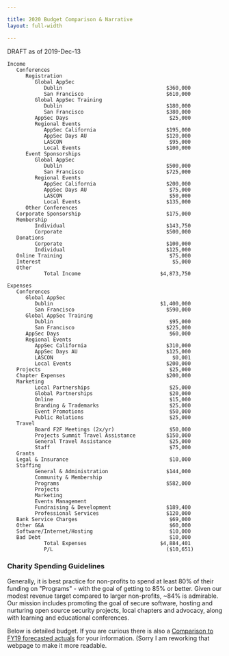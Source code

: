 ```yaml
---

title: 2020 Budget Comparison & Narrative
layout: full-width

---
```

DRAFT as of 2019-Dec-13

```
Income                    
   Conferences                                    
      Registration                                 
         Global AppSec                              
            Dublin                                  $360,000
            San Francisco                           $610,000
         Global AppSec Training                      
            Dublin                                  $180,000
            San Francisco                           $380,000
         AppSec Days                                 $25,000
         Regional Events           
            AppSec California                       $195,000
            AppSec Days AU                          $120,000
            LASCON                                   $95,000
            Local Events                            $100,000
      Event Sponsorships      
         Global AppSec                                      
            Dublin                                  $500,000
            San Francisco                           $725,000
         Regional Events                                    
            AppSec California                       $200,000
            AppSec Days AU                           $75,000
            LASCON                                   $50,000
            Local Events                            $135,000
      Other Conferences                                     
   Corporate Sponsorship                            $175,000
   Membership                                               
         Individual                                 $143,750
         Corporate                                  $500,000
   Donations                                                
         Corporate                                  $100,000
         Individual                                 $125,000
   Online Training                                   $75,000
   Interest                                           $5,000
   Other                                                    
            Total Income                          $4,873,750
                                                            
Expenses                                                    
   Conferences                                              
      Global AppSec                                         
         Dublin                                   $1,400,000
         San Francisco                              $590,000
      Global AppSec Training                                
         Dublin                                      $95,000
         San Francisco                              $225,000
      AppSec Days                                    $60,000
      Regional Events                                       
         AppSec California                          $310,000
         AppSec Days AU                             $125,000
         LASCON                                       $0,001
         Local Events                               $200,000
   Projects                                          $25,000
   Chapter Expenses                                 $200,000
   Marketing                                                
         Local Partnerships                          $25,000
         Global Partnerships                         $20,000
         Online                                      $15,000
         Branding & Trademarks                       $25,000
         Event Promotions                            $50,000
         Public Relations                            $25,000
   Travel                                                   
         Board F2F Meetings (2x/yr)                  $50,000
         Projects Summit Travel Assistance          $150,000
         General Travel Assistance                   $25,000
         Staff                                       $75,000
   Grants                                                   
   Legal & Insurance                                 $10,000
   Staffing                                                 
         General & Administration                   $144,000
         Community & Membership                             
         Programs                                   $582,000
         Projects                                           
         Marketing                                          
         Events Management                                  
         Fundraising & Development                  $189,400
         Professional Services                      $120,000
   Bank Service Charges                              $69,000
   Other G&A                                         $60,000
   Software/Internet/Hosting                         $10,000
   Bad Debt                                          $10,000
            Total Expenses                        $4,884,401
            P/L                                     ($10,651)                 
```


### Charity Spending Guidelines

Generally, it is best practice for non-profits to spend at least 80% of their funding on "Programs" - with the goal of getting to 85% or better. Given our modest revenue target compared to larger non-profits, ~84% is admirable. Our mission includes promoting the goal of secure software, hosting and nurturing open source security projects, local chapters and advocacy, along with learning and educational conferences.

<div id="piechart"></div>

<script type="text/javascript" src="https://www.gstatic.com/charts/loader.js"></script>

<script type="text/javascript">
// Load google charts
google.charts.load('current', {'packages':['corechart']});
google.charts.setOnLoadCallback(drawChart);

// Draw the chart and set the chart values
function drawChart() {
  var data = google.visualization.arrayToDataTable([
  ['Task', 'Distribution of Spending'],
  ['Programs', 83.4],
  ['Fundraising', 5.6],
  ['Management/General', 10.8],
]);

  // Optional; add a title and set the width and height of the chart
  var options = {'title':'My Average Day', 'width':650, 'height':400};

  // Display the chart inside the <div> element with id="piechart"
  var chart = new google.visualization.PieChart(document.getElementById('piechart'));
  chart.draw(data, options);
}
</script>

Below is detailed budget. If you are curious there is also a [Comparison to FY19 forecasted actuals](/www-staff/budget/2020-compare) for your information. (Sorry I am reworking that webpage to make it more readable.
